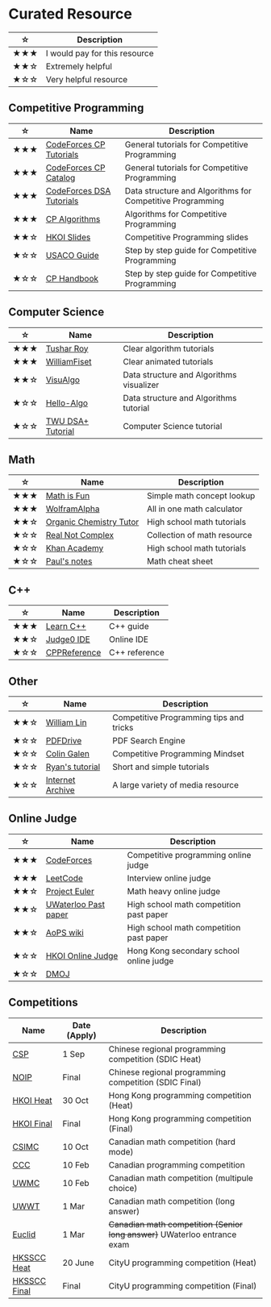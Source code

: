 # Curated Resource
|☆|Description|
|-----|-----|
|★★★|I would pay for this resource|
|★★☆|Extremely helpful|
|★☆☆|Very helpful resource|
## Competitive Programming
|☆|Name|Description|
|-----|-----|-----|
|★★★|[CodeForces CP Tutorials](https://codeforces.com/blog/entry/57282)|General tutorials for Competitive Programming|
|★★★|[CodeForces CP Catalog](https://codeforces.com/catalog)|General tutorials for Competitive Programming|
|★★★|[CodeForces DSA Tutorials](https://codeforces.com/blog/entry/13529)|Data structure and Algorithms for Competitive Programming|
|★★★|[CP Algorithms](https://cp-algorithms.com)|Algorithms for Competitive Programming|
|★★☆|[HKOI Slides](https://hkoi.org/en/training-materials/2023/)|Competitive Programming slides|
|★☆☆|[USACO Guide](https://usaco.guide)|Step by step guide for Competitive Programming|
|★☆☆|[CP Handbook](https://cses.fi/book/book.pdf)|Step by step guide for Competitive Programming|
## Computer Science
|☆|Name|Description|
|-----|-----|-----|
|★★★|[Tushar Roy](https://www.youtube.com/@tusharroy2525)|Clear algorithm tutorials|
|★★★|[WilliamFiset](https://www.youtube.com/@WilliamFiset-videos)|Clear animated tutorials|
|★★☆|[VisuAlgo](https://visualgo.net/en)|Data structure and Algorithms visualizer|
|★☆☆|[Hello-Algo](https://www.hello-algo.com/en)|Data structure and Algorithms tutorial|
|★☆☆|[TWU DSA+ Tutorial](https://web.ntnu.edu.tw/~algo/)|Computer Science tutorial|
## Math
|☆|Name|Description|
|-----|-----|-----|
|★★★|[Math is Fun](https://www.mathsisfun.com/)|Simple math concept lookup|
|★★★|[WolframAlpha](https://www.wolframalpha.com/)|All in one math calculator|
|★★☆|[Organic Chemistry Tutor](https://www.youtube.com/@TheOrganicChemistryTutor)|High school math tutorials|
|★☆☆|[Real Not Complex](https://realnotcomplex.com/)|Collection of math resource|
|★☆☆|[Khan Academy](https://www.khanacademy.org)|High school math tutorials|
|★☆☆|[Paul's notes](https://tutorial.math.lamar.edu/)|Math cheat sheet|
## C++
|☆|Name|Description|
|-----|-----|-----|
|★★★|[Learn C++](https://www.learncpp.com/)|C++ guide|
|★★☆|[Judge0 IDE](https://ide.judge0.com/)|Online IDE|
|★☆☆|[CPPReference](https://en.cppreference.com/w/)|C++ reference|
## Other
|☆|Name|Description|
|-----|-----|-----|
|★★☆|[William Lin](https://www.youtube.com/@tmwilliamlin168)|Competitive Programming tips and tricks|
|★☆☆|[PDFDrive](https://pdfdrive.com)|PDF Search Engine|
|★☆☆|[Colin Galen](https://www.youtube.com/@ColinGalen)|Competitive Programming Mindset|
|★☆☆|[Ryan's tutorial](https://ryanstutorials.net/)|Short and simple tutorials|
|★☆☆|[Internet Archive](https://archive.org/)|A large variety of media resource|
## Online Judge
|☆|Name|Description|
|-----|-----|-----|
|★★★|[CodeForces](https://codeforces.com/problemset)|Competitive programming online judge|
|★★★|[LeetCode](https://leetcode.com/problemset/)|Interview online judge|
|★★☆|[Project Euler](https://projecteuler.net/archives)|Math heavy online judge|
|★★☆|[UWaterloo Past paper](https://www.cemc.uwaterloo.ca/contests/past_contests.html)|High school math competition past paper|
|★★☆|[AoPS wiki](https://artofproblemsolving.com/wiki/index.php?title=Main_Page)|High school math competition past paper|
|★☆☆|[HKOI Online Judge](https://judge.hkoi.org/)|Hong Kong secondary school online judge|
|★☆☆|[DMOJ](https://dmoj.ca/)|   |
## Competitions
|Name|Date (Apply)|Description|
|-----|-----|-----|
|[CSP](https://hkoi.org/zh/sdic-intro/)|1 Sep|Chinese regional programming competition (SDIC Heat)|
|[NOIP](https://hkoi.org/zh/sdic-intro/)|Final|Chinese regional programming competition (SDIC Final)|
|[HKOI Heat](https://hkoi.org/en/)|30 Oct|Hong Kong programming competition (Heat)|
|[HKOI Final](https://hkoi.org/en/)|Final|Hong Kong programming competition (Final)|
|[CSIMC](https://cemc.uwaterloo.ca/contests/csimc.html)|10 Oct|Canadian math competition (hard mode)|
|[CCC](https://cemc.uwaterloo.ca/contests/ccc-cco.html)|10 Feb|Canadian programming competition|
|[UWMC](https://cemc.uwaterloo.ca/contests/pcf.html)|10 Feb|Canadian math competition (multipule choice)|
|[UWWT](https://cemc.uwaterloo.ca/contests/fgh.html)|1 Mar|Canadian math competition (long answer)|
|[Euclid](https://cemc.uwaterloo.ca/contests/euclid.html)|1 Mar|~~Canadian math competition (Senior long answer)~~ UWaterloo entrance exam|
|[HKSSCC Heat](https://www.cs.cityu.edu.hk/~hksc/)|20 June|CityU programming competition (Heat)|
|[HKSSCC Final](https://www.cs.cityu.edu.hk/~hksc/)|Final|CityU programming competition (Final)|
